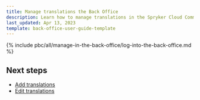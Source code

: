 ```yaml
---
title: Manage translations the Back Office
description: Learn how to manage translations in the Spryker Cloud Commerce OS Back Office to your Spryker projects.
last_updated: Apr 13, 2023
template: back-office-user-guide-template
---
```


{% include pbc/all/manage-in-the-back-office/log-into-the-back-office.md %} <!-- To edit, see /_includes/pbc/all/manage-in-the-back-office/log-into-the-back-office.md -->

## Next steps

* [Add translations](/docs/pbc/all/miscellaneous/{{page.version}}/manage-in-the-back-office/add-translations.html)
* [Edit translations](/docs/pbc/all/miscellaneous/{{page.version}}/manage-in-the-back-office/edit-translations.html)
